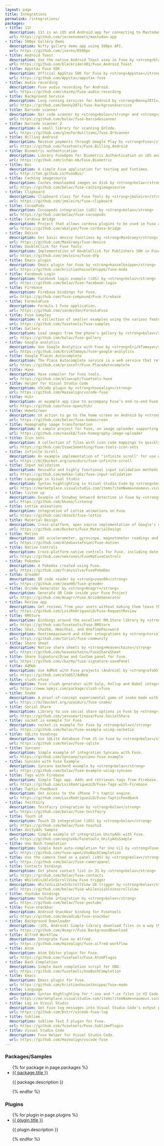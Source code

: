 ```yaml
---
layout: page
title: Integrations
permalink: /integrations/
packages:
- title: 11t
  description: 11t is an iOS and Android app for connecting to Mastodon
  url: https://github.com/jeroensmeets/mastodon-app
- title: 500px Gallery Demo
  description: Nifty gallery demo app using 500px API.
  url: https://github.com/jveres/D500px
- title: Android Toast
  description: Use the native Android Toast view in Fuse by <strong>blackrider401</strong>
  url: https://github.com/blackrider401/Fuse_Android_Toast
- title: Appstax Fuse SDK
  description: Official AppStax SDK for Fuse by <strong>Appstax</strong>
  url: https://github.com/Appstax/appstax-fuse
- title: Audio recording
  description: Fuse audio recording for Android.
  url: https://github.com/ckarmy/Fuse-audio-recording
- title: Background Service
  description: Long running services for Android by <strong>Benny2871</strong>
  url: https://github.com/benny2871/fuse-backgroundservice
- title: Barcode scanner
  description: Bar code scanner by <strong>bolav</strong> and <strong>aesmon</strong>
  url: https://github.com/bolav/fuse-barcodescanner
- title: Barcode scanner 2
  description: A small library for scanning QrCode.
  url: https://github.com/glenfordwilliams/fuse.QrScanner
- title: Billing Android
  description: Receive payments through Google Play by <strong>Fuse</strong>
  url: https://github.com/fusetools/Fuse.Billing.Android
- title: Biometric authentication
  description: Library FuseOpen for Biometric Authentication on iOS and Android
  url: https://github.com/ichan-mb/Fuse.Biometric
- title: Bus
  description: A simple Fuse application for testing and funtimes.
  url: http://tmn.github.io/FuseBus/
- title: Caching imagesource
  description: Caches downloaded images on disk by <strong>bolav</strong>
  url: https://github.com/bolav/fuse-cachingimagesource
- title: Clipboard
  description: Clipboard class for Fuse Tools by <strong>jmoleiro</strong>
  url: https://github.com/jmoleiro/fuse-clipboard
- title: CocoaPods
  description: Cocoapods integration (iOS) by <strong>bolav</strong>
  url: https://github.com/bolav/fuse-cocoapods
- title: Cordova Bridge
  description: Project that allows cordova plugins to be used in Fuse apps by <strong>akalyan</strong>
  url: https://github.com/akalyan/fuse-cordova-bridge
- title: Device
  description: Get basic device functions by <strong>MaxGraey</strong>
  url: https://github.com/MaxGraey/fuse-device
- title: DoubleClick for Fuse Tools
  description: Implementation of DoubleClick for Publishers SDK in Fuse by <strong>jmoleiro</strong>
  url: https://github.com/jmoleiro/fuse-dfp
- title: Emacs plugin
  description: Emacs plugin for Fuse by <strong>hasselknippe</strong>
  url: https://github.com/kristianhasselknippe/fuse-mode
- title: Facebook Login
  description: Facebook login example (iOS) by <strong>bolav</strong>
  url: https://github.com/bolav/fuse-facebook-login
- title: Firebase
  description: Firebase bindings for Fuse.
  url: https://github.com/fuse-compound/Fuse.Firebase
- title: FormulaFuse
  description: Formula 1 Fuse application.
  url: https://github.com/sanderdan/FormulaFuse
- title: Fuse Samples
  description: A collection of smaller examples using the various features of Fuse.
  url: https://github.com/fusetools/fuse-samples
- title: Gallery
  description: Load images from the phone's gallery by <strong>bolav</strong>
  url: https://github.com/bolav/fuse-gallery
- title: Google analytics
  description: Use Google Analytics with Fuse by <strong>ErickTamayo</strong>
  url: https://github.com/ErickTamayo/fuse-google-analytics
- title: Google Places Autocomplete
  description: The Place Autocomplete service is a web service that returns place predictions in response to an HTTP request.
  url: https://github.com/princefr/Fuse.PlaceAutocomplete
- title: Haxe
  description: Haxe compiler for Fuse tools.
  url: https://github.com/elsassph/fusetools-haxe
- title: Helper for Visual Studio Code
  description: VSCode plugin by <strong>hazealign</strong>
  url: https://github.com/Hazealign/vscode-fuse
- title: Hikr
  description: an example app case to accompany Fuse’s end-to-end Fuse app tutorial.
  url: https://github.com/fuse-open/hikr
- title: HomeScreen
  description: UX action to go to the home screen on Android by <strong>bolav</strong>
  url: https://github.com/bolav/fuse-homescreen
- title: Homography image transformation
  description: A sample project for Fuse, an image uploader supporting Homography image transformation.
  url: https://github.com/naosk8/fuse-homography-image-uploader
- title: Icon sets
  description: A collection of files with icon code mappings to quickly add icons to your fuse tools project by <strong>IsaacSomething</strong>
  url: https://github.com/IsaacSomething/fuse-tools-icon-sets
- title: Infinite Scroll
  description: An example implementation of "infinite scroll" for use with Fuse Tools version 0.26 and above.
  url: https://bitbucket.org/uzeidurs/fuse-infinite-scroll
- title: Input Validation
  description: Reusable and highly functional input validation methods in Fuse components
  url: https://github.com/mokko-labs/fuse-input-validation
- title: Language in Visual Studio
  description: Syntax highlighting in Visual Studio Code by <strong>Sergii Naumov</strong>
  url: https://marketplace.visualstudio.com/items?itemName=naumovs.vscode-fuse-syntax
- title: listen up
  description: Example of Snowboy hotword detection in Fuse by <strong>bkono</strong>
  url: https://github.com/bkono/listenup
- title: Lottie animations
  description: integration of Lottie animations on Fuse
  url: https://github.com/rbtech/fuse-lottie
- title: Material Design
  description: Cross-platform, open source implementation of Google's material design in Fuse by <strong>Duckers</strong>
  url: https://github.com/Duckers/Fuse.MaterialDesign
- title: Motion
  description: iOS accelerometer, gyroscope, magnetometer readings and more for Fuse.
  url: https://github.com/AlexGustafsson/fuse-motion
- title: Native Controls
  description: Cross-platform native controls for Fuse, including date and time picker by <strong>nekronos</strong>
  url: https://github.com/nekronos/FuseNativeControls
- title: Pokedex
  description: A Pokedex created using Fuse.
  url: https://github.com/franzsilva/FusePokeDex
- title: Qreader
  description: QR code reader by <strong>zean00</strong>
  url: https://github.com/zean00/fuse-qreader
- title: Qrcode Generator by <strong>Anagrr</strong>
  description: Generate QR Code inside your Fuse Project
  url: https://github.com/Anagrr/Fuse.QrcodeGenerator
- title: Review app
  description: Get reviews from your users without making them leave the app.
  url: https://github.com/LuisRodriguezLD/Fuse-RequestReview
- title: RMStore
  description: Bindings around the excellent RM.Store library by <strong>Fuse</strong>
  url: https://github.com/fusetools/Fuse.RMStore
- title: Sha1, Sha256, HmacSha1, and OneTimePassword
  description: Onetimepassword and other integrations by <strong>torial</strong>
  url: https://github.com/torial/fuse-community
- title: Share Sheet
  description: Native share sheets by <strong>Heavenchains</strong>
  url: https://github.com/heavenchains/FuseShareSheet
- title: Share Signature/Draw and Custom panel for Fuse.
  url: https://github.com/ckarmy/fuse-signature-savePanel
- title: AdMob
  description: Use AdMob with Fuse projects (Android) by <strong>aToO57</strong>
  url: https://github.com/aToO57/AdMob
- title: slush-xfuse
  description: Fuse slush generator with Gulp, Rollup and Babel integration.
  url: https://www.npmjs.com/package/slush-xfuse
- title: Snake
  description: A proof-of-concept experimental game of snake made with Fusetools.
  url: https://bitbucket.org/uzeidurs/fuse-snake/
- title: Social Share
  description: Library to use social share options in Fuse by <strong>jesusmartinoza</strong>
  url: https://github.com/jesusmartinoza/Fuse.SocialShare
- title: socket.io example for Fuse
  description: socket.io example for Fuse by <strong>bolav</strong>
  url: https://github.com/bolav/fuse-example-using-socketio
- title: SQLite bindings
  description: Use SQLite database from JS in Fuse by <strong>bolav</strong>
  url: https://github.com/bolav/fuse-sqlite
- title: Syncano
  description: Simple example of integration Syncano with Fuse.
  url: https://github.com/Syncano/syncano-fuse-example
- title: Syncano with Fuse Example
  description: Syncano backend example by <strong>bolav</strong>
  url: https://github.com/bolav/fuse-example-using-syncano
- title: Tags with Firebase
  description: Simple Tags app. Adds and retrieves tags from Firebase.
  url: https://github.com/LuisRodriguezLD/Fuse-Tags-with-Firebase
- title: Taptic-Feedback
  description: Get access to the iPhone 7's taptic engine.
  url: https://github.com/LuisRodriguezLD/Fuse-TapticFeedback
- title: TestFairy
  description: TestFairy integration by <strong>bolav</strong>
  url: https://github.com/bolav/fuse-testfairy
- title: Touch id
  description: Touch ID integration (iOS) by <strong>bolav</strong>
  url: https://github.com/bolav/fuse-touchid
- title: UnityAds Sample
  description: Simple example of integration UnityAds with Fuse.
  url: https://github.com/englekk/Fusetools_UnityAdsSample
- title: Uno Bash Completion
  description: Simple bash auto-completion for Uno CLI by <strong>Fuse</strong>
  url: https://github.com/fuse-open/UnoBashCompletion
- title: Use the camera feed as a panel (iOS) by <strong>bolav</strong>
  url: https://github.com/bolav/fuse-camerapanel
- title: Contacts bindings
  description: Get phone contact list in JS by <strong>bolav</strong>
  url: https://github.com/bolav/fuse-contacts
- title: WhileVisibleInScrollView Fuse trigger
  description: WhileVisibleInScrollView UX trigger by <strong>bolav</strong>
  url: https://github.com/bolav/fuse-whilevisibleinscrollview
- title: Youtube bindings
  description: YouTube integration by <strong>bolav</strong>
  url: https://github.com/bolav/fuse-youtube
- title: Fuse-snackbar
  description: Android Snackbar binding for Fusetools
  url: https://github.com/devadiab/fuse-snackbar
- title: Background Downloader
  description: (iOS, Android) Simple library download files in a way that allows the download to progress even when the app is in the background.
  url: https://github.com/Anagrr/Fuse.BackgroundDownload
- title: Alfred Workflow
  description: Integrate Fuse on Alfred.
  url: https://github.com/Hazealign/fuse-alfred-workflow
- title: Atom
  description: Atom Editor plugin for Fuse.
  url: https://github.com/fusetools/Fuse.AtomPlugin
- title: Bash Completion
  description: Simple bash completion script for UNO.
  url: https://github.com/fusetools/UnoBashCompletion
- title: Emacs
  description: Emacs plugin for Fuse.
  url: https://github.com/kristianhasselknippe/fuse-mode
- title: Language
  description: Syntax Highlighting for *.uno and *.ux files in VS Code.
  url: https://marketplace.visualstudio.com/items?itemName=naumovs.vscode-fuse-syntax
- title: Log in Visual Studio
  description: Get Fuse log messages into Visual Studio Code's output panel.
  url: https://github.com/bstrr/vscode-fuse-log
- title: Sublime
  description: Sublime Text 3 plugin for Fuse.
  url: https://github.com/fusetools/Fuse.SublimePlugin
- title: Visual Studio Code
  description: Fuse Helper for Visual Studio Code.
  url: https://github.com/Hazealign/vscode-fuse
---
```


### Packages/Samples

<ul>
{% for package in page.packages %}
<li>
  <a href="{{ package.url }}" target="_blank">{{ package.title }}</a>
  <p>{{ package.description }}</p>
</li>
{% endfor %}
</ul>

### Plugins

<ul>
{% for plugin in page.plugins %}
<li>
  <a href="{{ plugin.url }}" target="_blank">{{ plugin.title }}</a>
  <p>{{ plugin.description }}</p>
</li>
{% endfor %}
</ul>
